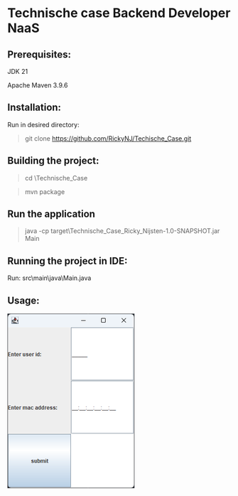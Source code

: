 # Technische case Backend Developer NaaS

## Prerequisites:
JDK 21

Apache Maven 3.9.6

## Installation:

Run in desired directory:

> git clone https://github.com/RickyNJ/Techische_Case.git

## Building the project: 

> cd \Technische_Case

> mvn package 
 
## Run the application

> java -cp target\Technische_Case_Ricky_Nijsten-1.0-SNAPSHOT.jar Main


## Running the project in IDE:

Run: src\main\java\Main.java

## Usage:

![screenshot of application](recourses/screenshot.png)